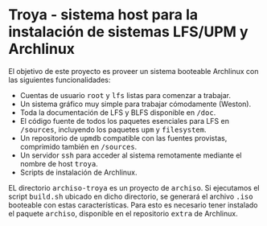 # Troya - sistema host para la instalación de sistemas LFS/UPM y Archlinux

El objetivo de este proyecto es proveer un sistema booteable Archlinux 
con las siguientes funcionalidades:

- Cuentas de usuario <tt>root</tt> y <tt>lfs</tt> listas para comenzar a
trabajar.
- Un sistema gráfico muy simple para trabajar cómodamente (Weston).
- Toda la documentación de LFS y BLFS disponible en <tt>/doc</tt>.
- El código fuente de todos los paquetes esenciales para LFS en 
<tt>/sources</tt>, incluyendo los paquetes <tt>upm</tt> y 
<tt>filesystem</tt>.
- Un repositorio de <tt>upmdb</tt> compatible con las fuentes provistas, 
comprimido también en <tt>/sources</tt>.
- Un servidor <tt>ssh</tt> para acceder al sistema remotamente mediante el
nombre de host <tt>troya</tt>.
- Scripts de instalación de Archlinux.

EL directorio <tt>archiso-troya</tt> es un proyecto de <tt>archiso</tt>.
Si ejecutamos el script <tt>build.sh</tt> ubicado en dicho directorio, se 
generará el archivo <tt>.iso</tt> booteable con estas características.
Para esto es necesario tener instalado el paquete <tt>archiso</tt>, 
disponible en el repositorio <tt>extra</tt> de Archlinux.

